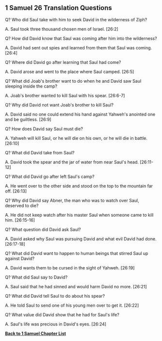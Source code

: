## 1 Samuel 26 Translation Questions ##

Q? Who did Saul take with him to seek David in the wilderness of Ziph?

A. Saul took three thousand chosen men of Israel. [26:2]

Q? How did David know that Saul was coming after him into the wilderness?

A. David had sent out spies and learned from them that Saul was coming. [26:4]

Q? Where did David go after learning that Saul had come?

A. David arose and went to the place where Saul camped. [26:5]

Q? What did Joab's brother want to do when he and David saw Saul sleeping inside the camp?

A. Joab's brother wanted to kill Saul with his spear. [26:6-7]

Q? Why did David not want Joab's brother to kill Saul?

A. David said no one could extend his hand against Yahweh's anointed one and be guiltless. [26:9]

Q? How does David say Saul must die?

A. Yahweh will kill Saul, or he will die on his own, or he will die in battle. [26:10]

Q? What did David take from Saul?

A. David took the spear and the jar of water from near Saul's head. [26:11-12]

Q? What did David go after left Saul's camp?

A. He went over to the other side and stood on the top to the mountain far off. [26:13]

Q? Why did David say Abner, the man who was to watch over Saul, deserved to die?

A. He did not keep watch after his master Saul when someone came to kill him. [26:15-16]

Q? What question did David ask Saul?

A. David asked why Saul was pursuing David and what evil David had done. [26:17-18]

Q? What did David want to happen to human beings that stirred Saul up against David?

A. David wants them to be cursed in the sight of Yahweh. [26:19]

Q? What did Saul say to David?

A. Saul said that he had sinned and would harm David no more. [26:21]

Q? What did David tell Saul to do about his spear?

A. He told Saul to send one of his young men over to get it. [26:22]

Q? What value did David show that he had for Saul's life?

A. Saul's life was precious in David's eyes. [26:24]

__[Back to 1 Samuel Chapter List](./)__

